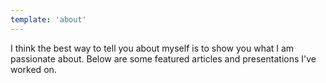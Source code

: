 ```yaml
---
template: 'about'
---
```


I think the best way to tell you about myself is to show you what I am passionate about. Below are some featured articles and presentations I've worked on.

<app-page-about></app-page-about>